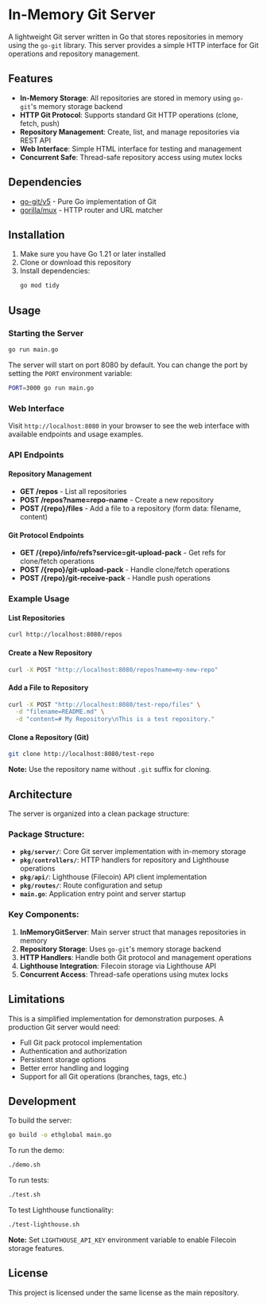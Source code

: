 # In-Memory Git Server

A lightweight Git server written in Go that stores repositories in memory using the `go-git` library. This server provides a simple HTTP interface for Git operations and repository management.

## Features

- **In-Memory Storage**: All repositories are stored in memory using `go-git`'s memory storage backend
- **HTTP Git Protocol**: Supports standard Git HTTP operations (clone, fetch, push)
- **Repository Management**: Create, list, and manage repositories via REST API
- **Web Interface**: Simple HTML interface for testing and management
- **Concurrent Safe**: Thread-safe repository access using mutex locks

## Dependencies

- [go-git/v5](https://github.com/go-git/go-git) - Pure Go implementation of Git
- [gorilla/mux](https://github.com/gorilla/mux) - HTTP router and URL matcher

## Installation

1. Make sure you have Go 1.21 or later installed
2. Clone or download this repository
3. Install dependencies:
   ```bash
   go mod tidy
   ```

## Usage

### Starting the Server

```bash
go run main.go
```

The server will start on port 8080 by default. You can change the port by setting the `PORT` environment variable:

```bash
PORT=3000 go run main.go
```

### Web Interface

Visit `http://localhost:8080` in your browser to see the web interface with available endpoints and usage examples.

### API Endpoints

#### Repository Management

- **GET /repos** - List all repositories
- **POST /repos?name=repo-name** - Create a new repository
- **POST /{repo}/files** - Add a file to a repository (form data: filename, content)

#### Git Protocol Endpoints

- **GET /{repo}/info/refs?service=git-upload-pack** - Get refs for clone/fetch operations
- **POST /{repo}/git-upload-pack** - Handle clone/fetch operations
- **POST /{repo}/git-receive-pack** - Handle push operations

### Example Usage

#### List Repositories
```bash
curl http://localhost:8080/repos
```

#### Create a New Repository
```bash
curl -X POST "http://localhost:8080/repos?name=my-new-repo"
```

#### Add a File to Repository
```bash
curl -X POST "http://localhost:8080/test-repo/files" \
  -d "filename=README.md" \
  -d "content=# My Repository\nThis is a test repository."
```

#### Clone a Repository (Git)
```bash
git clone http://localhost:8080/test-repo
```

**Note:** Use the repository name without `.git` suffix for cloning.

## Architecture

The server is organized into a clean package structure:

### Package Structure:
- **`pkg/server/`**: Core Git server implementation with in-memory storage
- **`pkg/controllers/`**: HTTP handlers for repository and Lighthouse operations
- **`pkg/api/`**: Lighthouse (Filecoin) API client implementation
- **`pkg/routes/`**: Route configuration and setup
- **`main.go`**: Application entry point and server startup

### Key Components:
1. **InMemoryGitServer**: Main server struct that manages repositories in memory
2. **Repository Storage**: Uses `go-git`'s memory storage backend
3. **HTTP Handlers**: Handle both Git protocol and management operations
4. **Lighthouse Integration**: Filecoin storage via Lighthouse API
5. **Concurrent Access**: Thread-safe operations using mutex locks

## Limitations

This is a simplified implementation for demonstration purposes. A production Git server would need:

- Full Git pack protocol implementation
- Authentication and authorization
- Persistent storage options
- Better error handling and logging
- Support for all Git operations (branches, tags, etc.)

## Development

To build the server:

```bash
go build -o ethglobal main.go
```

To run the demo:

```bash
./demo.sh
```

To run tests:

```bash
./test.sh
```

To test Lighthouse functionality:

```bash
./test-lighthouse.sh
```

**Note:** Set `LIGHTHOUSE_API_KEY` environment variable to enable Filecoin storage features.

## License

This project is licensed under the same license as the main repository.

